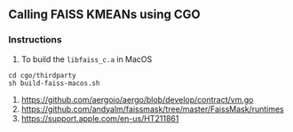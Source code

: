 ## Calling FAISS KMEANs using CGO

### Instructions

1. To build the `libfaiss_c.a` in MacOS
```shell
cd cgo/thirdparty
sh build-faiss-macos.sh
```

1. https://github.com/aergoio/aergo/blob/develop/contract/vm.go
2. https://github.com/andyalm/faissmask/tree/master/FaissMask/runtimes
3. https://support.apple.com/en-us/HT211861
